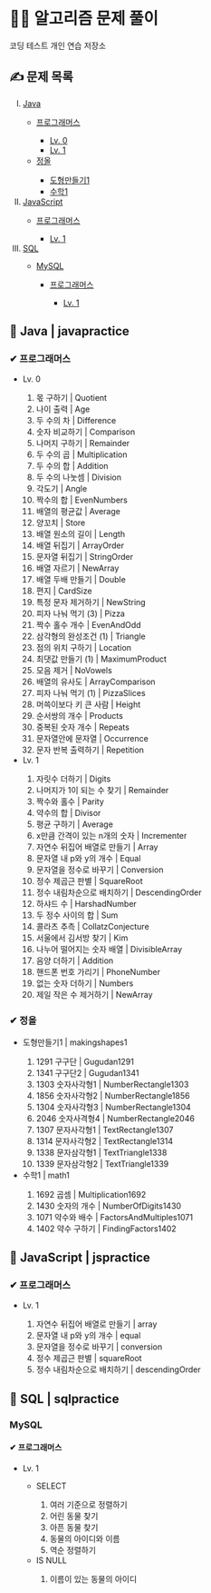 <h1>👩‍💻 알고리즘 문제 풀이</h1>
코딩 테스트 개인 연습 저장소

<h2>✍ 문제 목록</h2>
<ol type="I">
  <li><a href="#Java">Java</a></li>
  <ul>
    <li><a href="#프로그래머스">프로그래머스</a></li>
    <ul>
      <li><a href="#프로그래머스-0">Lv. 0</a></li>
      <li><a href="#프로그래머스-1">Lv. 1</a></li>
    </ul>
    <li><a href="#정올">정올</a></li>
    <ul>
      <li><a href="#정올-도형만들기1">도형만들기1</a></li>
      <li><a href="#정올-수학1">수학1</a></li>
    </ul>
  </ul>
  <li><a href="#JavaScript">JavaScript</a></li>
  <ul>
    <li><a href="#JS-프로그래머스">프로그래머스</a></li>
      <ul>
        <li><a href="#JS-프로그래머스-1">Lv. 1</a></li>
      </ul>
  </ul>
  <li><a href="#SQL">SQL</a></li>
  <ul>
    <li><a href="#MySQL">MySQL</a></li>
    <ul>
      <li><a href="#MySQL-프로그래머스">프로그래머스</a></li>
      <ul>
        <li><a href="#MySQL-프로그래머스-1">Lv. 1</a></li>
      </ul>
    </ul>
  </ul>
</ol>

<h2 id="Java">📑 Java | javapractice</h2>
<h3 id="프로그래머스">✔ 프로그래머스</h3>
<ul>
  <li id="프로그래머스-0">Lv. 0</li>
    <ol type="1">
      <li>몫 구하기 | Quotient</li>
      <li>나이 출력 | Age</li>
      <li>두 수의 차 | Difference</li>
      <li>숫자 비교하기 | Comparison</li>
      <li>나머지 구하기 | Remainder</li>
      <li>두 수의 곱 | Multiplication</li>
      <li>두 수의 합 | Addition</li>
      <li>두 수의 나눗셈 | Division</li>
      <li>각도기 | Angle</li>
      <li>짝수의 합 | EvenNumbers</li>
      <li>배열의 평균값 | Average</li>
      <li>양꼬치 | Store</li>
      <li>배열 원소의 길이 | Length</li>
      <li>배열 뒤집기 | ArrayOrder</li>
      <li>문자열 뒤집기 | StringOrder</li>
      <li>배열 자르기 | NewArray</li>
      <li>배열 두배 만들기 | Double</li>
      <li>편지 | CardSize</li>
      <li>특정 문자 제거하기 | NewString</li>
      <li>피자 나눠 먹기 (3) | Pizza</li>
      <li>짝수 홀수 개수 | EvenAndOdd</li>
      <li>삼각형의 완성조건 (1) | Triangle</li>
      <li>점의 위치 구하기 | Location</li>
      <li>최댓값 만들기 (1) | MaximumProduct</li>
      <li>모음 제거 | NoVowels</li>
      <li>배열의 유사도 | ArrayComparison</li>
      <li>피자 나눠 먹기 (1) | PizzaSlices</li>
      <li>머쓱이보다 키 큰 사람 | Height</li>
      <li>순서쌍의 개수 | Products</li>
      <li>중복된 숫자 개수 | Repeats</li>
      <li>문자열안에 문자열 | Occurrence</li>
      <li>문자 반복 출력하기 | Repetition</li>
    </ol>
  <li id="프로그래머스-1">Lv. 1</li>
    <ol type="1">
      <li>자릿수 더하기 | Digits</li>
      <li>나머지가 1이 되는 수 찾기 | Remainder</li>
      <li>짝수와 홀수 | Parity</li>
      <li>약수의 합 | Divisor</li>
      <li>평균 구하기 | Average</li>
      <li>x만큼 간격이 있는 n개의 숫자 | Incrementer</li>
      <li>자연수 뒤집어 배열로 만들기 | Array</li>
      <li>문자열 내 p와 y의 개수 | Equal</li>
      <li>문자열을 정수로 바꾸기 | Conversion</li>
      <li>정수 제곱근 판별 | SquareRoot</li>
      <li>정수 내림차순으로 배치하기 | DescendingOrder</li>
      <li>하샤드 수 | HarshadNumber</li>
      <li>두 정수 사이의 합 | Sum</li>
      <li>콜라츠 추측 | CollatzConjecture</li>
      <li>서울에서 김서방 찾기 | Kim</li>
      <li>나누어 떨어지는 숫자 배열 | DivisibleArray</li>
      <li>음양 더하기 | Addition</li>
      <li>핸드폰 번호 가리기 | PhoneNumber</li>
      <li>없는 숫자 더하기 | Numbers</li>
      <li>제일 작은 수 제거하기 | NewArray</li>
    </ol>
</ul>
<h3 id="정올">✔ 정올</h3>
<ul>
  <li id="정올-도형만들기1">도형만들기1 | makingshapes1</li>
    <ol type="1">
      <li>1291 구구단 | Gugudan1291</li>
      <li>1341 구구단2 | Gugudan1341</li>
      <li>1303 숫자사각형1 | NumberRectangle1303</li>
      <li>1856 숫자사각형2 | NumberRectangle1856</li>
      <li>1304 숫자사각형3 | NumberRectangle1304</li>
      <li>2046 숫자사격형4 | NumberRectangle2046</li>
      <li>1307 문자사각형1 | TextRectangle1307</li>
      <li>1314 문자사각형2 | TextRectangle1314</li>
      <li>1338 문자삼각형1 | TextTriangle1338</li>
      <li>1339 문자삼각형2 | TextTriangle1339</li>
    </ol>
  <li id="정올-수학1">수학1 | math1</li>
    <ol type="1">
      <li>1692 곱셈 | Multiplication1692</li>
      <li>1430 숫자의 개수 | NumberOfDigits1430</li>
      <li>1071 약수와 배수 | FactorsAndMultiples1071</li>
      <li>1402 약수 구하기 | FindingFactors1402</li>
  </ol>
</ul>
<h2 id="JavaScript">📑 JavaScript | jspractice </h2>
<h3 id="JS-프로그래머스">✔ 프로그래머스</h3>
<ul>
  <li id="JS-프로그래머스-1">Lv. 1</li>
    <ol type="1">
      <li>자연수 뒤집어 배열로 만들기 | array</li>
      <li>문자열 내 p와 y의 개수 | equal</li>
      <li>문자열을 정수로 바꾸기 | conversion</li>
      <li>정수 제곱근 판별 | squareRoot</li>
      <li>정수 내림차순으로 배치하기 | descendingOrder</li>
    </ol>
</ul>
<h2 id="SQL">📑 SQL | sqlpractice </h2>
<h3 id="MySQL">MySQL</h3>
<h4 id="MySQL-프로그래머스">✔ 프로그래머스</h4>
<ul>
  <li id="MySQL-프로그래머스-1">Lv. 1</li>
    <ul>
      <li>SELECT</li>
      <ol type="1">
        <li>여러 기준으로 정렬하기</li>
        <li>어린 동물 찾기</li>
        <li>아픈 동물 찾기</li>
        <li>동물의 아이디와 이름</li>
        <li>역순 정렬하기</li>
      </ol>
      <li>IS NULL</li>
      <ol type="1">
        <li>이름이 있는 동물의 아이디</li>
      </ol>
    </ul>
</ul>
